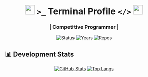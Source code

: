 <div align="center">

# <img src="https://media.giphy.com/media/jIgXf4hgbHCeK7GmWh/giphy.gif" width="30px"> `>_` Terminal Profile `</>` <img src="https://media.giphy.com/media/3oKIPnAiaMCws8nOsE/giphy.gif" width="30px">

###  | Competitive Programmer |

![Status](https://img.shields.io/badge/STATUS-ACTIVE-brightgreen?style=flat&logo=github)
![Years](https://badges.strrl.dev/years/Fenohasina22?color=00aa00&style=flat)
![Repos](https://badges.strrl.dev/repos/Fenohasina22?color=00aa00&style=flat)

</div>

## 📊 Development Stats

<div align="center">
  
[![GitHub Stats](https://github-readme-stats.vercel.app/api?username=Fenohasina22&show_icons=true&theme=dark&hide_border=true&bg_color=0d1117&title_color=00ff00&icon_color=ffff00&include_all_commits=true)](https://github.com/Fenohasina22)
[![Top Langs](https://github-readme-stats.vercel.app/api/top-langs/?username=Fenohasina22&layout=compact&theme=dark&hide_border=true&bg_color=0d1117&title_color=00ff00&langs_count=6)](https://github.com/Fenohasina22)

</div>
